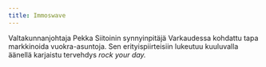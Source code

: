 ```yaml
---
title: Immoswave
---
```

Valtakunnanjohtaja Pekka Siitoinin synnyinpitäjä Varkaudessa kohdattu tapa markkinoida vuokra-asuntoja. Sen erityispiirteisiin lukeutuu kuuluvalla äänellä karjaistu tervehdys _rock your day._
